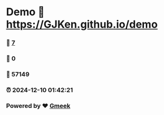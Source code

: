 # Demo :link: https://GJKen.github.io/demo 
### :page_facing_up: [7](https://GJKen.github.io/demo/tag.html) 
### :speech_balloon: 0 
### :hibiscus: 57149 
### :alarm_clock: 2024-12-10 01:42:21 
### Powered by :heart: [Gmeek](https://github.com/Meekdai/Gmeek)

